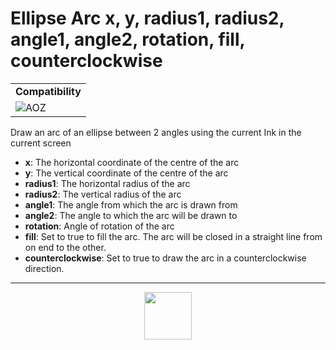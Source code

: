 # Ellipse Arc x, y, radius1, radius2, angle1, angle2, rotation, fill, counterclockwise
<table><tr><td colspan="2"><b>Compatibility</b></td></tr><tr><td><img src="https://drive.google.com/uc?export=view&id=1NbXQFq8_hw18wZSmQiAaH8PEkx0iN0ue" valign="center" all="AOZ" title="AOZ" /></td></tr></table>

Draw an arc of an ellipse between 2 angles using the current Ink in the current screen
- **x**: The horizontal coordinate of the centre of the arc
- **y**: The vertical coordinate of the centre of the arc
- **radius1**: The horizontal radius of the arc
- **radius2**: The vertical radius of the arc
- **angle1**: The angle from which the arc is drawn from
- **angle2**: The angle to which the arc will be drawn to
- **rotation**: Angle of rotation of the arc
- **fill**: Set to true to fill the arc. The arc will be closed in a straight line from on end to the other.
- **counterclockwise**: Set to true to draw the arc in a counterclockwise direction.
---
<p align="center"><img valign="middle" width="76px" src="https://drive.google.com/uc?export=view&id=1c2KO0LJpvMS9X9CAGV6dOfciR7OWhdKA" /></p>